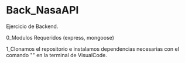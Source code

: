 # Back_NasaAPI
Ejercicio de Backend.

0_Modulos Requeridos (express, mongoose)

1_Clonamos el repositorio e instalamos dependencias necesarias con el comando "" en la terminal de VisualCode. 


